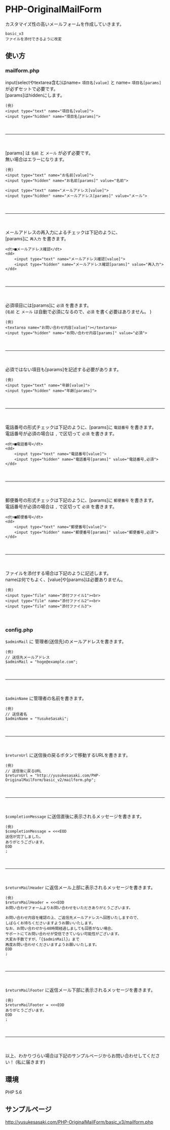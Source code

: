 # PHP-OriginalMailForm
カスタマイズ性の高いメールフォームを作成していきます。

    basic_v3
    ファイルを添付できるように改変
    
    
## 使い方

### mailform.php

input(selectやtextarea含む)はname= `項目名[value]` と name= `項目名[params]` が必ずセットで必要です。  
[params]はhiddenにします。

    (例)
    <input type="text" name="項目名[value]">
    <input type="hidden" name="項目名[params]">

　  

***

　  

[params] は `名前` と `メール` が必ず必要です。  
無い場合はエラーになります。

    (例)
    <input type="text" name="お名前[value]">
    <input type="hidden" name="お名前[params]" value="名前">
    
    <input type="text" name="メールアドレス[value]">
    <input type="hidden" name="メールアドレス[params]" value="メール">

　  

***

　  

メールアドレスの再入力によるチェックは下記のように、  
[params]に `再入力` を書きます。

    <dt>■メールアドレス確認</dt>
    <dd>
        <input type="text" name="メールアドレス確認[value]">
        <input type="hidden" name="メールアドレス確認[params]" value="再入力">
    </dd>

　  

***

　  

必須項目には[params]に `必須` を書きます。  
(`名前` と `メール` は自動で必須になるので、`必須` を書く必要はありません。 )

    (例)
    <textarea name="お問い合わせ内容[value]"></textarea>
    <input type="hidden" name="お問い合わせ内容[params]" value="必須">

　  

***

　  

必須ではない項目も[params]を記述する必要があります。

    (例)
    <input type="text" name="年齢[value]">
    <input type="hidden" name="年齢[params]">
    
　  

***

　  

電話番号の形式チェックは下記のように、[params]に `電話番号` を書きます。  
電話番号が必須の場合は `,` で区切って `必須` を書きます。

    <dt>■電話番号</dt>
    <dd>
        <input type="text" name="電話番号[value]">
        <input type="hidden" name="電話番号[params]" value="電話番号,必須">
    </dd>

　  
  
***

　  

郵便番号の形式チェックは下記のように、[params]に `郵便番号` を書きます。  
電話番号が必須の場合は `,` で区切って `必須` を書きます。

    <dt>■郵便番号</dt>
    <dd>
        <input type="text" name="郵便番号[value]">
        <input type="hidden" name="郵便番号[params]" value="郵便番号,必須">
    </dd>

　  

***

　  

ファイルを添付する場合は下記のように記述します。  
nameは何でもよく、[value]や[params]は必要ありません。

    (例)
    <input type="file" name="添付ファイル1"><br>
    <input type="file" name="添付ファイル2"><br>
    <input type="file" name="添付ファイル3">

　  


### config.php

`$adminMail` に 管理者(送信先)のメールアドレスを書きます。

    (例)
    // 送信先メールアドレス
    $adminMail = "hoge@example.com";

　  

***

　  

`$adminName` に管理者の名前を書きます。

    (例)
    // 送信者名
    $adminName = "YusukeSasaki";

　  

***

　  

`$returnUrl` に送信後の戻るボタンで移動するURLを書きます。

    (例)
    // 送信後に戻るURL
    $returnUrl = "http://yusukesasaki.com/PHP-OriginalMailForm/basic_v2/mailform.php";

　  

***

　  

`$completionMessage` に送信直後に表示されるメッセージを書きます。

    (例)
    $completionMessage = <<<EOD
    送信が完了しました。
    ありがとうございます。
    EOD
    ;

　  

***

　  

`$returnMailHeader` に返信メール上部に表示されるメッセージを書きます。

    (例)
    $returnMailHeader = <<<EOD
    お問い合わせフォームよりお問い合わせをいただきありがとうございます。

    お問い合わせ内容を確認の上、ご返信先メールアドレスへ回答いたしますので、
    しばらくお待ちくださいますようお願いいたします。
    なお、お問い合わせから48時間経過しましても回答がない場合、
    サポートにてお問い合わせが受信できていない可能性がございます。
    大変お手数ですが、「{$adminMail}」まで
    再度お問い合わせくださいますようお願いいたします。 
    EOD
    ;

　  

***

　  

`$returnMailFooter` に返信メール下部に表示されるメッセージを書きます。
    
    (例)
    $returnMailFooter = <<<EOD
    ありがとうございます。
    EOD
    ;

　  

***

　  

以上、わかりづらい場合は下記のサンプルページからお問い合わせしてください！
(私に届きます)


## 環境
PHP 5.6

## サンプルページ
http://yusukesasaki.com/PHP-OriginalMailForm/basic_v3/mailform.php

